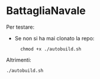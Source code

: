 # BattagliaNavale
Per testare:
- Se non si ha mai  clonato la repo:

        chmod +x ./autobuild.sh
    
Altrimenti:

    ./autobuild.sh
